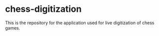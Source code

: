 # chess-digitization
This is the repository for the application used for live digitization of chess games. 
